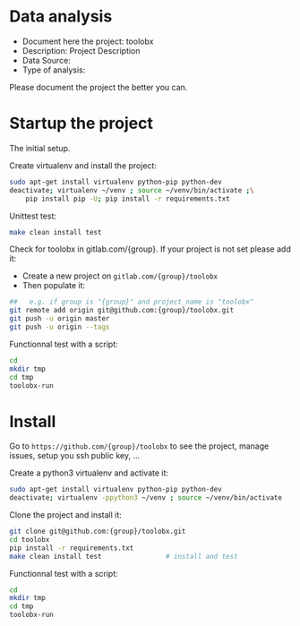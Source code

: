 # Data analysis
- Document here the project: toolobx
- Description: Project Description
- Data Source:
- Type of analysis:

Please document the project the better you can.

# Startup the project

The initial setup.

Create virtualenv and install the project:
```bash
sudo apt-get install virtualenv python-pip python-dev
deactivate; virtualenv ~/venv ; source ~/venv/bin/activate ;\
    pip install pip -U; pip install -r requirements.txt
```

Unittest test:
```bash
make clean install test
```

Check for toolobx in gitlab.com/{group}.
If your project is not set please add it:

- Create a new project on `gitlab.com/{group}/toolobx`
- Then populate it:

```bash
##   e.g. if group is "{group}" and project_name is "toolobx"
git remote add origin git@github.com:{group}/toolobx.git
git push -u origin master
git push -u origin --tags
```

Functionnal test with a script:

```bash
cd
mkdir tmp
cd tmp
toolobx-run
```

# Install

Go to `https://github.com/{group}/toolobx` to see the project, manage issues,
setup you ssh public key, ...

Create a python3 virtualenv and activate it:

```bash
sudo apt-get install virtualenv python-pip python-dev
deactivate; virtualenv -ppython3 ~/venv ; source ~/venv/bin/activate
```

Clone the project and install it:

```bash
git clone git@github.com:{group}/toolobx.git
cd toolobx
pip install -r requirements.txt
make clean install test                # install and test
```
Functionnal test with a script:

```bash
cd
mkdir tmp
cd tmp
toolobx-run
```
